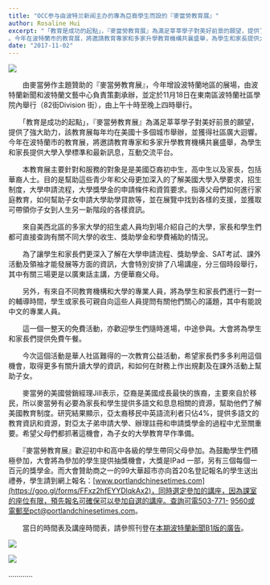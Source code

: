 ```yaml
---
title: "OCC参与由波特兰新闻主办的專為亞裔學生而設的『麥當勞教育展』"
author: Rosaline Hui
excerpt: "「教育是成功的起點」，『麥當勞教育展』為滿足莘莘學子對美好前景的願望，提供了強大助力，該教育展每年均在美國十多個城市舉辦，並獲得社區廣大迴響
。今年在波特蘭市的教育展，將邀請教育專家和多家升學教育機構共襄盛舉，為學生和家長提供大學入學標準和最新訊息，互動交流平台。"
date: "2017-11-02"
---
```


![](https://res.cloudinary.com/dhngj18do/image/upload/f_auto,q_auto/v1/images/mcdonalds_poster)

　　由麥當勞作主題贊助的『麥當勞教育展』，今年增設波特蘭地區的展場，由波特蘭新聞和波特蘭文藝中心負責策劃承辦，並定於11月18日在東南區波特蘭社區學院內舉行（82街Division 街），由上午十時至晚上四時舉行。

　　「教育是成功的起點」，『麥當勞教育展』為滿足莘莘學子對美好前景的願望，提供了強大助力，該教育展每年均在美國十多個城市舉辦，並獲得社區廣大迴響。今年在波特蘭市的教育展，將邀請教育專家和多家升學教育機構共襄盛舉，為學生和家長提供大學入學標準和最新訊息，互動交流平台。

　　本教育展主要針對和服務的對象是是美國亞裔初中生，高中生以及家長，包括華裔人士。目的是幫助這些青少年和父母更加深入的了解美國大學入學要求，招生制度，大學申請流程，大學獎學金的申請條件和資質要求。指導父母們如何進行家庭教育，如何幫助子女申請大學助學貸款等，並在展覽中找到各樣的支援，並獲取可帶領你子女到人生另一新階段的各樣資訊。

　　來自美西北區的多家大學的招生處人員均到場介紹自己的大學，家長和學生們都可直接查詢有關不同大學的收生、獎助學金和學費補助的情況。

　　為了讓學生和家長們更深入了解在大學申請流程、獎助學金、SAT考試、課外活動及領袖才能發展等方面的資訊，大會特別安排了八場講座，分三個時段舉行，其中有關三場更是以廣東話主講，方便華裔父母。

　　另外，有來自不同教育機構和大學的專業人員，將為學生和家長們進行一對一的輔導時間，學生或家長可親自向這些人員提問有關他們關心的議題，其中有能說中文的專業人員。

　　這一個一整天的免費活動，亦歡迎學生們隨時進場，中途參與。大會將為學生和家長們提供免費午餐。

　　今次這個活動是華人社區難得的一次教育公益活動，希望家長們多多利用這個機會，取得更多有關升讀大學的資訊，和如何在財務上作出規劃及在課外活動上幫助子女。

　　麥當勞的美國營銷經理Jill表示，亞裔是美國成長最快的族裔，主要來自於移民，所以麥當勞有必要為家長和學生提供多語文和息息相關的資源，幫助他們了解美國教育制度。研究結果顯示，亞太裔移民中英語流利者只佔4%，提供多語文的教育資訊和資源，對亞太子弟申請大學、辦理註冊和申請獎學金的過程中尤至關重要。希望父母們都抓著這機會，為子女的大學教育早作準備。

　　『麥當勞教育展』歡迎初中和高中各級的學生帶同父母參加。為鼓勵學生們積極參加，大會將為參加的學生提供抽獎機會，大獎是IPad 一部，另有三個每個一百元的獎學金。而大會贊助商之一的99大華超市亦向首20名登記報名的學生送出禮券，學生請到網上報名：[www.portlandchinesetimes.com](https://goo.gl/forms/FFxz2hfEYYDlqkAx2)，同時選定參加的講座，因為課室的座位有限，預先報名可確保可以參加自選的講座。查詢可電503-771- 9560或電郵至pct@portlandchinesetimes.com。

　　當日的時間表及講座時間表，請參照刊登在[本期波特蘭新聞B1版的廣告](http://portlandchinesetimes.com/%E5%B0%88%E7%82%BA%E4%BA%9E%E8%A3%94%E5%AD%B8%E7%94%9F%E8%80%8C%E8%A8%AD%E7%9A%84%E3%80%8E%E9%BA%A5%E7%95%B6%E5%8B%9E%E6%95%99%E8%82%B2%E5%B1%95%E3%80%8F11%E6%9C%8818%E6%97%A5%E8%88%89%E8%A1%8C/)。

![](https://res.cloudinary.com/dhngj18do/image/upload/f_auto,q_auto/v1/images/mcdonalds_agenda)

![](https://res.cloudinary.com/dhngj18do/image/upload/f_auto,q_auto/v1/images/mcdonalds_schedule)

…………
